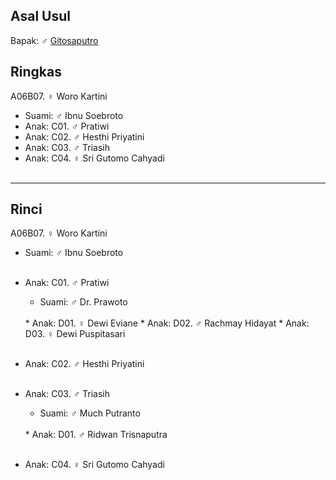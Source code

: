 ## Asal Usul

Bapak: ♂ [Gitosaputro][up] 

## Ringkas

A06B07. ♀ Woro Kartini
	<br/>

*	Suami: ♂ Ibnu Soebroto
	<br/>
*	Anak: C01. ♂ Pratiwi 
*	Anak: C02. ♂ Hesthi Priyatini
*	Anak: C03. ♂ Triasih 
*	Anak: C04. ♀ Sri Gutomo Cahyadi
	<br/><br/>

-- -- --

## Rinci

A06B07. ♀ Woro Kartini
	<br/>

*	Suami: ♂ Ibnu Soebroto
	<br/><br/>

*	Anak: C01. ♂ Pratiwi 
	*	Suami: ♂ Dr. Prawoto 
	<br/>
	*	Anak: D01. ♀ Dewi Eviane
	*	Anak: D02. ♂ Rachmay Hidayat
	*	Anak: D03. ♀ Dewi Puspitasari
	<br/><br/>

*	Anak: C02. ♂ Hesthi Priyatini
	<br/><br/>

*	Anak: C03. ♂ Triasih 
	*	Suami: ♂ Much Putranto
	<br/>
	*	Anak: D01. ♂ Ridwan Trisnaputra
	<br/><br/>

*	Anak: C04. ♀ Sri Gutomo Cahyadi
	<br/><br/>

[up]: https://github.com/epsi-rns/gitodipuro/blob/master/tree/A06.md
